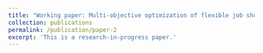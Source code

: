 ```yaml
---
title: "Working paper: Multi-objective optimization of flexible job shop scheduling problem wiht multi-AGV transportation constraints"
collection: publications
permalink: /publication/paper-2
excerpt: 'This is a research-in-progress paper.'
---
```


